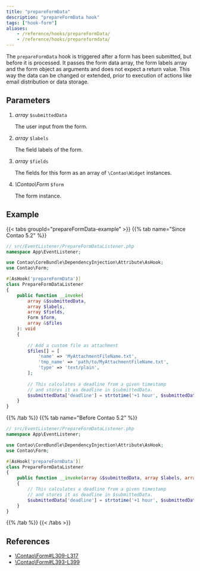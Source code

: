 ```yaml
---
title: "prepareFormData"
description: "prepareFormData hook"
tags: ["hook-form"]
aliases:
    - /reference/hooks/prepareFormData/
    - /reference/hooks/prepareformdata/
---
```



The `prepareFormData` hook is triggered after a form has been submitted, but
before it is processed. It passes the form data array, the form labels array
and the form object as arguments and does not expect a return value. This way
the data can be changed or extended, prior to execution of actions like email
distribution or data storage.


## Parameters

1. *array* `$submittedData`

    The user input from the form.

2. *array* `$labels`

    The field labels of the form.

3. *array* `$fields`

    The fields for this form as an array of `\Contao\Widget` instances.

3. *\Contao\Form* `$form`

    The form instance.


## Example
{{< tabs groupId="prepareFormData-example" >}}
{{% tab name="Since Contao 5.2" %}}
```php
// src/EventListener/PrepareFormDataListener.php
namespace App\EventListener;

use Contao\CoreBundle\DependencyInjection\Attribute\AsHook;
use Contao\Form;

#[AsHook('prepareFormData')]
class PrepareFormDataListener
{
    public function __invoke(
        array &$submittedData, 
        array $labels, 
        array $fields, 
        Form $form, 
        array &$files
    ): void
    {
        
        // Add a custom file as attachment
        $files[] = [
            'name' => 'MyAttachmentFileName.txt',
            'tmp_name' => 'path/to/MyAttachmentFileName.txt',
            'type' => 'text/plain',
        ];
    
        // This calculates a deadline from a given timestamp
        // and stores it as deadline in $submittedData.
        $submittedData['deadline'] = strtotime('+1 hour', $submittedData['tstamp']);
    }
}
```
{{% /tab %}}
{{% tab name="Before Contao 5.2" %}}
```php
// src/EventListener/PrepareFormDataListener.php
namespace App\EventListener;

use Contao\CoreBundle\DependencyInjection\Attribute\AsHook;
use Contao\Form;

#[AsHook('prepareFormData')]
class PrepareFormDataListener
{
    public function __invoke(array &$submittedData, array $labels, array $fields, Form $form): void
    {
        // This calculates a deadline from a given timestamp
        // and stores it as deadline in $submittedData.
        $submittedData['deadline'] = strtotime('+1 hour', $submittedData['tstamp']);
    }
}
```
{{% /tab %}}
{{< /tabs >}}




## References

* [\Contao\Form#L309-L317](https://github.com/contao/contao/blob/4.9.13/core-bundle/src/Resources/contao/forms/Form.php#L309-L317)
* [\Contao\Form#L393-L399](https://github.com/contao/contao/blob/5.2.7/core-bundle/contao/forms/Form.php#L393-L399)
